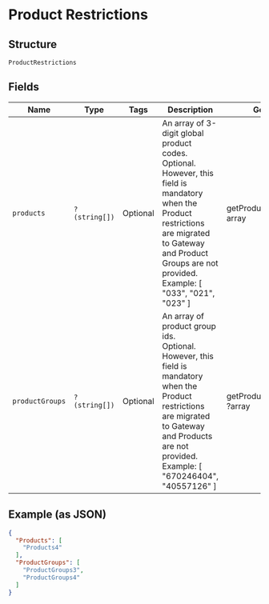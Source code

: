 
# Product Restrictions

## Structure

`ProductRestrictions`

## Fields

| Name | Type | Tags | Description | Getter | Setter |
|  --- | --- | --- | --- | --- | --- |
| `products` | `?(string[])` | Optional | An array of 3-digit global product codes.<br>Optional. However, this field is mandatory when the Product restrictions are migrated to Gateway and Product Groups are not provided.<br>Example: [ "033", "021", "023" ] | getProducts(): ?array | setProducts(?array products): void |
| `productGroups` | `?(string[])` | Optional | An array of product group ids.<br>Optional. However, this field is mandatory when the Product restrictions are migrated to Gateway and Products are not provided.<br>Example: [ "670246404", "40557126" ] | getProductGroups(): ?array | setProductGroups(?array productGroups): void |

## Example (as JSON)

```json
{
  "Products": [
    "Products4"
  ],
  "ProductGroups": [
    "ProductGroups3",
    "ProductGroups4"
  ]
}
```

